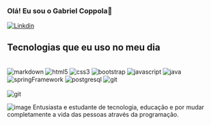 ### Olá! Eu sou o Gabriel Coppola👋

[![Linkdin](https://img.shields.io/badge/LinkedIn-0077B5?style=for-the-badge&logo=linkedin&logoColor=white)](https://www.linkedin.com/in/gabriel-coppola-043480173/)

## Tecnologias que eu uso no meu dia
<div style="display: inline_block"></br>
    <img align="center" src="https://img.shields.io/badge/Markdown-000000?style=for-the-badge&logo=markdown&logoColor=white" alt="markdown"/>
    <img align="center" src="https://img.shields.io/badge/HTML5-E34F26?style=for-the-badge&logo=html5&logoColor=white" alt="html5"/>
    <img align="center" src="https://img.shields.io/badge/CSS3-1572B6?style=for-the-badge&logo=css3&logoColor=white" alt="css3"/>
    <img align="center" src="https://img.shields.io/badge/Bootstrap-563D7C?style=for-the-badge&logo=bootstrap&logoColor=white" alt="bootstrap"/>
    <img align="center" src="https://img.shields.io/badge/JavaScript-323330?style=for-the-badge&logo=javascript&logoColor=F7DF1E" alt="javascript"/>
    <img align="center" src="https://img.shields.io/badge/Java-ED8B00?style=for-the-badge&logo=java&logoColor=white" alt="java"/>
    <img align="center" src="https://img.shields.io/badge/Spring-6DB33F?style=for-the-badge&logo=spring&logoColor=white" alt="springFramework"/>
    <img align="center" src="https://img.shields.io/badge/PostgreSQL-316192?style=for-the-badge&logo=postgresql&logoColor=white" alt="postgresql"/>
    <img align="center" src="https://img.shields.io/badge/GIT-E44C30?style=for-the-badge&logo=git&logoColor=white" alt="git"/>
</div>
</br>
<img align="center" src="https://www.codewars.com/users/gabrielcoppola/badges/large" alt="git"/>

![image](https://www.codewars.com/users/gabrielcoppola/badges/large)
Entusiasta e estudante de tecnologia, educação e por mudar completamente a vida das pessoas através da programação.

